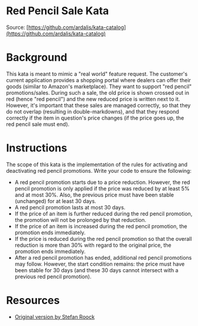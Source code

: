 Red Pencil Sale Kata
============
Source: [https://github.com/ardalis/kata-catalog](https://github.com/ardalis/kata-catalog)

# Background #

This kata is meant to mimic a "real world" feature request. The customer's current application provides a shopping portal where dealers can offer their goods (similar to Amazon's marketplace). They want to support "red pencil" promotions/sales. During such a sale, the old price is shown crossed out in red (hence "red pencil") and the new reduced price is written next to it. However, it's important that these sales are managed correctly, so that they do not overlap (resulting in double-markdowns), and that they respond correctly if the item in question's price changes (if the price goes up, the red pencil sale must end).

# Instructions #

The scope of this kata is the implementation of the rules for activating and deactivating red pencil promotions. Write your code to ensure the following:

- A red pencil promotion starts due to a price reduction. However, the red pencil promotion is only applied if the price was reduced by at least 5% and at most 30%. Also, the previous price must have been stable (unchanged) for at least 30 days.
- A red pencil promotion lasts at most 30 days.
- If the price of an item is further reduced during the red pencil promotion, the promotion will not be prolonged by that reduction.
- If the price of an item is increased during the red pencil promotion, the promotion ends immediately.
- If the price is reduced during the red pencil promotion so that the overall reduction is more than 30% with regard to the original price, the promotion ends immediately.
- After a red pencil promotion has ended, additional red pencil promotions may follow. However, the start condition remains: the price must have been stable for 30 days (and these 30 days cannot intersect with a previous red pencil promotion).

# Resources #
- [Original version by Stefan Roock](http://stefanroock.wordpress.com/2011/03/04/red-pencil-code-kata/)